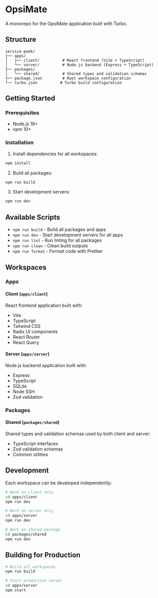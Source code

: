 # OpsiMate

A monorepo for the OpsiMate application built with Turbo.

## Structure

```
service-peek/
├── apps/
│   ├── client/          # React frontend (Vite + TypeScript)
│   └── server/          # Node.js backend (Express + TypeScript)
├── packages/
│   └── shared/          # Shared types and validation schemas
├── package.json         # Root workspace configuration
└── turbo.json          # Turbo build configuration
```

## Getting Started

### Prerequisites

- Node.js 18+ 
- npm 10+

### Installation

1. Install dependencies for all workspaces:
```bash
npm install
```

2. Build all packages:
```bash
npm run build
```

3. Start development servers:
```bash
npm run dev
```

## Available Scripts

- `npm run build` - Build all packages and apps
- `npm run dev` - Start development servers for all apps
- `npm run lint` - Run linting for all packages
- `npm run clean` - Clean build outputs
- `npm run format` - Format code with Prettier

## Workspaces

### Apps

#### Client (`apps/client`)
React frontend application built with:
- Vite
- TypeScript
- Tailwind CSS
- Radix UI components
- React Router
- React Query

#### Server (`apps/server`)
Node.js backend application built with:
- Express
- TypeScript
- SQLite
- Node SSH
- Zod validation

### Packages

#### Shared (`packages/shared`)
Shared types and validation schemas used by both client and server:
- TypeScript interfaces
- Zod validation schemas
- Common utilities

## Development

Each workspace can be developed independently:

```bash
# Work on client only
cd apps/client
npm run dev

# Work on server only
cd apps/server
npm run dev

# Work on shared package
cd packages/shared
npm run dev
```

## Building for Production

```bash
# Build all workspaces
npm run build

# Start production server
cd apps/server
npm start
``` 